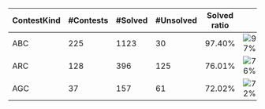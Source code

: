 | ContestKind | #Contests | #Solved | #Unsolved | Solved ratio | |
| - | - | - | - | - | - |
| ABC | 225 | 1123 | 30 | 97.40% | ![97%](https://progress-bar.dev/97?title=Solved) |
| ARC | 128 | 396 | 125 | 76.01% | ![76%](https://progress-bar.dev/76?title=Solved) |
| AGC | 37 | 157 | 61 | 72.02% | ![72%](https://progress-bar.dev/72?title=Solved) |
